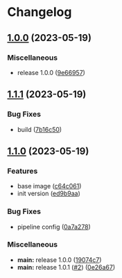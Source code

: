 # Changelog

## [1.0.0](https://github.com/livenessprobe/php-base-image/compare/v1.1.1...v1.0.0) (2023-05-19)


### Miscellaneous

* release 1.0.0 ([9e66957](https://github.com/livenessprobe/php-base-image/commit/9e669570aa3a345ab079573d8296ead4faa7b7ba))

## [1.1.1](https://github.com/livenessprobe/php-base-image/compare/v1.1.0...v1.1.1) (2023-05-19)


### Bug Fixes

* build ([7b16c50](https://github.com/livenessprobe/php-base-image/commit/7b16c502ee9d596a46afe490619d4d35bba05609))

## [1.1.0](https://github.com/livenessprobe/php-base-image/compare/v1.0.1...v1.1.0) (2023-05-19)


### Features

* base image ([c64c061](https://github.com/livenessprobe/php-base-image/commit/c64c061d34fd297291f2d81307b9a0a80b426c6e))
* init version ([ed9b9aa](https://github.com/livenessprobe/php-base-image/commit/ed9b9aa1f43b0520a5583e24b951d7ae9ab34daa))


### Bug Fixes

* pipeline config ([0a7a278](https://github.com/livenessprobe/php-base-image/commit/0a7a2782782139ec7dcd32df0c7f9e521bd333e0))


### Miscellaneous

* **main:** release 1.0.0 ([19074c7](https://github.com/livenessprobe/php-base-image/commit/19074c72777f28910c4418275155e455e0948927))
* **main:** release 1.0.1 ([#2](https://github.com/livenessprobe/php-base-image/issues/2)) ([0e26a67](https://github.com/livenessprobe/php-base-image/commit/0e26a678126f7d02ab376446a0126c856692d905))
